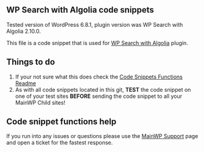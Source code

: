 ## WP Search with Algolia code snippets

Tested version of WordPress 6.8.1, plugin version was WP Search with Algolia 2.10.0.

This file is a code snippet that is used for [WP Search with Algolia](https://wordpress.org/plugins/wp-search-with-algolia/) plugin. 

## Things to do

1. If your not sure what this does check the [Code Snippets Functions Readme](https://github.com/mainwp/Code-Snippets-Functions/blob/master/README.md)
2. As with all code snippets located in this git, **TEST** the code snippet on one of your test sites **BEFORE** sending the code snippet to all your MainWP Child sites!

## Code snippet functions help

If you run into any issues or questions please use the [MainWP Support](https://mainwp.com/support/) page and open a ticket for the fastest response.
